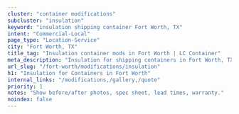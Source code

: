 ```yaml
---
cluster: "container modifications"
subcluster: "insulation"
keyword: "insulation shipping container Fort Worth, TX"
intent: "Commercial-Local"
page_type: "Location-Service"
city: "Fort Worth, TX"
title_tag: "Insulation container mods in Fort Worth | LC Container"
meta_description: "Insulation for shipping containers in Fort Worth, TX. Local fabrication & pro install. LC Container — Since 2003. Get a quote."
url_slug: "/fort-worth/modifications/insulation"
h1: "Insulation for Containers in Fort Worth"
internal_links: "/modifications,/gallery,/quote"
priority: 1
notes: "Show before/after photos, spec sheet, lead times, warranty."
noindex: false
---
```


<!-- TODO: Add unique city/inventory copy, images, and internal links here. -->
